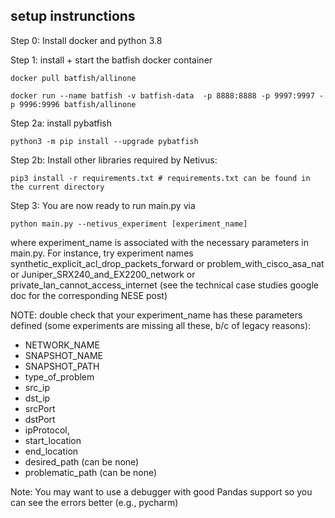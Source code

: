 ## setup instrunctions ##

Step 0: Install docker and python 3.8

Step 1: install + start the batfish docker container

```
docker pull batfish/allinone

docker run --name batfish -v batfish-data  -p 8888:8888 -p 9997:9997 -p 9996:9996 batfish/allinone
```

Step 2a: install pybatfish
```
python3 -m pip install --upgrade pybatfish
```

Step 2b: Install other libraries required by Netivus:
```
pip3 install -r requirements.txt # requirements.txt can be found in the current directory
```


Step 3: You are now ready to run main.py via

```
python main.py --netivus_experiment [experiment_name]
```
where experiment_name is associated with the necessary parameters in main.py. For instance, try experiment names
synthetic_explicit_acl_drop_packets_forward or problem_with_cisco_asa_nat or Juniper_SRX240_and_EX2200_network
or private_lan_cannot_access_internet (see the technical case studies google doc for the corresponding NESE post)

NOTE: double check that your experiment_name has these parameters defined (some experiments are missing all these, b/c of legacy reasons):
* NETWORK_NAME
* SNAPSHOT_NAME
* SNAPSHOT_PATH
* type_of_problem
* src_ip
* dst_ip
* srcPort
* dstPort
* ipProtocol,
* start_location
* end_location
* desired_path (can be none)
* problematic_path (can be none)

Note: You may want to use a debugger with good Pandas support so you can see the errors better (e.g., pycharm)